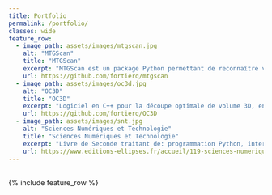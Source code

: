 ```yaml
---
title: Portfolio
permalink: /portfolio/
classes: wide
feature_row:
  - image_path: assets/images/mtgscan.jpg
    alt: "MTGScan"
    title: "MTGScan"
    excerpt: "MTGScan est un package Python permettant de reconnaître visuellement des cartes à l'aide d'un algorithme de reconnaissance de caractères (OCR) et de traitement de chaînes de caractères (fuzzy string matching)."
    url: https://github.com/fortierq/mtgscan
  - image_path: assets/images/oc3d.jpg
    alt: "OC3D"
    title: "OC3D"
    excerpt: "Logiciel en C++ pour la découpe optimale de volume 3D, en minimisant l'aire de section. Pour cela, on décompose le volume en tétraèdres puis un applique un algorithme min cost - max flow sur le graphe dual."
    url: https://github.com/fortierq/OC3D
  - image_path: assets/images/snt.jpg
    alt: "Sciences Numériques et Technologie"
    title: "Sciences Numériques et Technologie"
    excerpt: "Livre de Seconde traitant de: programmation Python, internet, réseaux sociaux, géolocalisation, photographie numérique..."
    url: https://www.editions-ellipses.fr/accueil/119-sciences-numeriques-et-technologie-seconde-nouveaux-programmes-9782340033658.html
---
```


<br>
{% include feature_row %}
